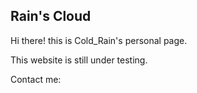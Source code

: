 ## Rain's Cloud
Hi there! this is Cold_Rain's personal page.

This website is still under testing.

Contact me:
